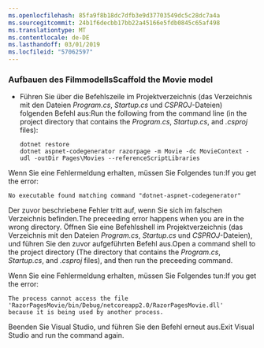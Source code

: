 ```yaml
---
ms.openlocfilehash: 85fa9f8b18dc7dfb3e9d37703549dc5c28dc7a4a
ms.sourcegitcommit: 24b1f6decbb17bb22a45166e5fdb0845c65af498
ms.translationtype: MT
ms.contentlocale: de-DE
ms.lasthandoff: 03/01/2019
ms.locfileid: "57062597"
---
```

<a name="scaffold"></a>
### <a name="scaffold-the-movie-model"></a><span data-ttu-id="26278-101">Aufbauen des Filmmodells</span><span class="sxs-lookup"><span data-stu-id="26278-101">Scaffold the Movie model</span></span>

* <span data-ttu-id="26278-102">Führen Sie über die Befehlszeile im Projektverzeichnis (das Verzeichnis mit den Dateien *Program.cs*, *Startup.cs* und *CSPROJ*-Dateien) folgenden Befehl aus:</span><span class="sxs-lookup"><span data-stu-id="26278-102">Run the following from the command line (in the project directory that contains the *Program.cs*, *Startup.cs*, and *.csproj* files):</span></span>

  ```console
  dotnet restore
  dotnet aspnet-codegenerator razorpage -m Movie -dc MovieContext -udl -outDir Pages\Movies --referenceScriptLibraries
  ```

<span data-ttu-id="26278-103">Wenn Sie eine Fehlermeldung erhalten, müssen Sie Folgendes tun:</span><span class="sxs-lookup"><span data-stu-id="26278-103">If you get the error:</span></span>
  ```
No executable found matching command "dotnet-aspnet-codegenerator"
  ```

<span data-ttu-id="26278-104">Der zuvor beschriebene Fehler tritt auf, wenn Sie sich im falschen Verzeichnis befinden.</span><span class="sxs-lookup"><span data-stu-id="26278-104">The preceeding error happens when you are in the wrong directory.</span></span> <span data-ttu-id="26278-105">Öffnen Sie eine Befehlsshell im Projektverzeichnis (das Verzeichnis mit den Dateien *Program.cs*, *Startup.cs* und *CSPROJ*-Dateien), und führen Sie den zuvor aufgeführten Befehl aus.</span><span class="sxs-lookup"><span data-stu-id="26278-105">Open a command shell to the project directory (The directory that contains the *Program.cs*, *Startup.cs*, and *.csproj* files), and then run the preceeding command.</span></span>

<span data-ttu-id="26278-106">Wenn Sie eine Fehlermeldung erhalten, müssen Sie Folgendes tun:</span><span class="sxs-lookup"><span data-stu-id="26278-106">If you get the error:</span></span>
  ```
  The process cannot access the file 
 'RazorPagesMovie/bin/Debug/netcoreapp2.0/RazorPagesMovie.dll' 
  because it is being used by another process.
  ```

<span data-ttu-id="26278-107">Beenden Sie Visual Studio, und führen Sie den Befehl erneut aus.</span><span class="sxs-lookup"><span data-stu-id="26278-107">Exit Visual Studio and run the command again.</span></span>
